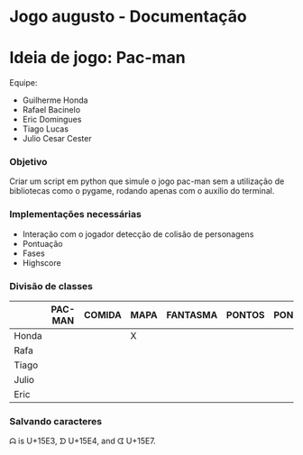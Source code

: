 # Jogo augusto - Documentação

# Ideia de jogo: Pac-man

Equipe:

- Guilherme Honda
- Rafael Bacinelo
- Eric Domingues
- Tiago Lucas
- Julio Cesar Cester

### Objetivo

Criar um script em python que simule o jogo pac-man sem a utilização de bibliotecas como o pygame, rodando apenas com o auxílio do terminal.

### Implementações necessárias

- Interação com o jogador detecção de colisão de personagens
- Pontuação
- Fases
- Highscore

### Divisão de classes

|  | PAC-MAN | COMIDA | MAPA | FANTASMA | PONTOS | PONTUAÇÃO |
| --- | --- | --- | --- | --- | --- | --- |
| Honda |  |  |X|  |  |  |
| Rafa |  |  |  |  |  |  |
| Tiago |  |  |  |  |  |  |
| Julio |  |  |  |  |  |  |
| Eric |  |  |  |  |  |  |

### Salvando caracteres

ᗣ is U+15E3, ᗤ U+15E4, and ᗧ U+15E7.
